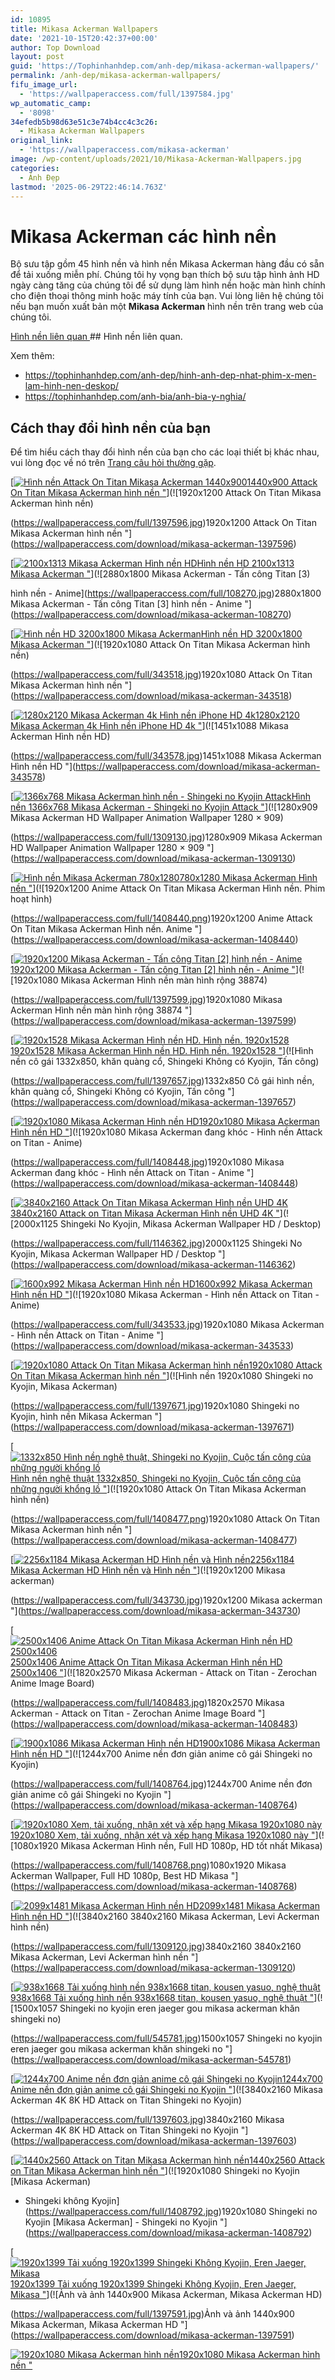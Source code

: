 ```yaml
---
id: 10895
title: Mikasa Ackerman Wallpapers
date: '2021-10-15T20:42:37+00:00'
author: Top Download
layout: post
guid: 'https://Tophinhanhdep.com/anh-dep/mikasa-ackerman-wallpapers/'
permalink: /anh-dep/mikasa-ackerman-wallpapers/
fifu_image_url:
  - 'https://wallpaperaccess.com/full/1397584.jpg'
wp_automatic_camp:
  - '8098'
34efedb5b98d63e51c3e74b4cc4c3c26:
  - Mikasa Ackerman Wallpapers
original_link:
  - 'https://wallpaperaccess.com/mikasa-ackerman'
image: /wp-content/uploads/2021/10/Mikasa-Ackerman-Wallpapers.jpg
categories:
  - Ảnh Đẹp
lastmod: '2025-06-29T22:46:14.763Z'
---
```

# Mikasa Ackerman các hình nền

Bộ sưu tập gồm 45 hình nền và hình nền Mikasa Ackerman hàng đầu có sẵn để tải xuống miễn phí. Chúng tôi hy vọng bạn thích bộ sưu tập hình ảnh HD ngày càng tăng của chúng tôi để sử dụng làm hình nền hoặc màn hình chính cho điện thoại thông minh hoặc máy tính của bạn. Vui lòng liên hệ chúng tôi nếu bạn muốn xuất bản một **Mikasa Ackerman** hình nền trên trang web của chúng tôi.

[Hình nền liên quan ](#related) ## Hình nền liên quan.

   
 Xem thêm:

   
- <https://tophinhanhdep.com/anh-dep/hinh-anh-dep-nhat-phim-x-men-lam-hinh-nen-deskop/>
- <https://tophinhanhdep.com/anh-bia/anh-bia-y-nghia/>

## Cách thay đổi hình nền của bạn

Để tìm hiểu cách thay đổi hình nền của bạn cho các loại thiết bị khác nhau, vui lòng đọc về nó trên [Trang câu hỏi thường gặp](https://tophinhanhdep.com/faq/).

  
[[![Hình nền Attack On Titan Mikasa Ackerman 1440x900](https://wallpaperaccess.com/full/1397584.jpg)1440x900 Attack On Titan Mikasa Ackerman hình nền "](https://wallpaperaccess.com/download/mikasa-ackerman-1397584)](![1920x1200 Attack On Titan Mikasa Ackerman hình nền)

(https://wallpaperaccess.com/full/1397596.jpg)1920x1200 Attack On Titan Mikasa Ackerman hình nền "](https://wallpaperaccess.com/download/mikasa-ackerman-1397596)

[[![2100x1313 Mikasa Ackerman Hình nền HD](https://wallpaperaccess.com/full/343522.jpg)Hình nền HD 2100x1313 Mikasa Ackerman "](https://wallpaperaccess.com/download/mikasa-ackerman-343522)](![2880x1800 Mikasa Ackerman - Tấn công Titan [3)

 hình nền - Anime](https://wallpaperaccess.com/full/108270.jpg)2880x1800 Mikasa Ackerman - Tấn công Titan \[3\] hình nền - Anime "](https://wallpaperaccess.com/download/mikasa-ackerman-108270)

[[![Hình nền HD 3200x1800 Mikasa Ackerman](https://wallpaperaccess.com/full/343523.jpg)Hình nền HD 3200x1800 Mikasa Ackerman "](https://wallpaperaccess.com/download/mikasa-ackerman-343523)](![1920x1080 Attack On Titan Mikasa Ackerman hình nền)

(https://wallpaperaccess.com/full/343518.jpg)1920x1080 Attack On Titan Mikasa Ackerman hình nền "](https://wallpaperaccess.com/download/mikasa-ackerman-343518)

[[![1280x2120 Mikasa Ackerman 4k Hình nền iPhone HD 4k](https://wallpaperaccess.com/full/1397589.jpg)1280x2120 Mikasa Ackerman 4k Hình nền iPhone HD 4k "](https://wallpaperaccess.com/download/mikasa-ackerman-1397589)](![1451x1088 Mikasa Ackerman Hình nền HD)

(https://wallpaperaccess.com/full/343578.jpg)1451x1088 Mikasa Ackerman Hình nền HD "](https://wallpaperaccess.com/download/mikasa-ackerman-343578)

[[![1366x768 Mikasa Ackerman hình nền - Shingeki no Kyojin Attack](https://wallpaperaccess.com/full/1408431.jpg)Hình nền 1366x768 Mikasa Ackerman - Shingeki no Kyojin Attack "](https://wallpaperaccess.com/download/mikasa-ackerman-1408431)](![1280x909 Mikasa Ackerman HD Wallpaper Animation Wallpaper 1280 × 909)

(https://wallpaperaccess.com/full/1309130.jpg)1280x909 Mikasa Ackerman HD Wallpaper Animation Wallpaper 1280 × 909 "](https://wallpaperaccess.com/download/mikasa-ackerman-1309130)

[[![Hình nền Mikasa Ackerman 780x1280](https://wallpaperaccess.com/full/1408437.jpg)780x1280 Mikasa Ackerman Hình nền "](https://wallpaperaccess.com/download/mikasa-ackerman-1408437)](![1920x1200 Anime Attack On Titan Mikasa Ackerman Hình nền.  Phim hoạt hình)

(https://wallpaperaccess.com/full/1408440.png)1920x1200 Anime Attack On Titan Mikasa Ackerman Hình nền. Anime "](https://wallpaperaccess.com/download/mikasa-ackerman-1408440)

[[![1920x1200 Mikasa Ackerman - Tấn công Titan [2] hình nền - Anime](https://wallpaperaccess.com/full/343548.jpg)1920x1200 Mikasa Ackerman - Tấn công Titan \[2\] hình nền - Anime "](https://wallpaperaccess.com/download/mikasa-ackerman-343548)](![1920x1080 Mikasa Ackerman Hình nền màn hình rộng 38874)

(https://wallpaperaccess.com/full/1397599.jpg)1920x1080 Mikasa Ackerman Hình nền màn hình rộng 38874 "](https://wallpaperaccess.com/download/mikasa-ackerman-1397599)

[[![1920x1528 Mikasa Ackerman Hình nền HD.  Hình nền.  1920x1528](https://wallpaperaccess.com/full/1408444.jpg)1920x1528 Mikasa Ackerman Hình nền HD. Hình nền. 1920x1528 "](https://wallpaperaccess.com/download/mikasa-ackerman-1408444)](![Hình nền cô gái 1332x850, khăn quàng cổ, Shingeki Không có Kyojin, Tấn công)

(https://wallpaperaccess.com/full/1397657.jpg)1332x850 Cô gái hình nền, khăn quàng cổ, Shingeki Không có Kyojin, Tấn công "](https://wallpaperaccess.com/download/mikasa-ackerman-1397657)

[[![1920x1080 Mikasa Ackerman Hình nền HD](https://wallpaperaccess.com/full/343526.jpg)1920x1080 Mikasa Ackerman Hình nền HD "](https://wallpaperaccess.com/download/mikasa-ackerman-343526)](![1920x1080 Mikasa Ackerman đang khóc - Hình nền Attack on Titan - Anime)

(https://wallpaperaccess.com/full/1408448.jpg)1920x1080 Mikasa Ackerman đang khóc - Hình nền Attack on Titan - Anime "](https://wallpaperaccess.com/download/mikasa-ackerman-1408448)

[[![3840x2160 Attack On Titan Mikasa Ackerman Hình nền UHD 4K](https://wallpaperaccess.com/full/1397595.jpg)3840x2160 Attack on Titan Mikasa Ackerman Hình nền UHD 4K "](https://wallpaperaccess.com/download/mikasa-ackerman-1397595)](![2000x1125 Shingeki No Kyojin, Mikasa Ackerman Wallpaper HD / Desktop)

(https://wallpaperaccess.com/full/1146362.jpg)2000x1125 Shingeki No Kyojin, Mikasa Ackerman Wallpaper HD / Desktop "](https://wallpaperaccess.com/download/mikasa-ackerman-1146362)

[[![1600x992 Mikasa Ackerman Hình nền HD](https://wallpaperaccess.com/full/149517.jpg)1600x992 Mikasa Ackerman Hình nền HD "](https://wallpaperaccess.com/download/mikasa-ackerman-149517)](![1920x1080 Mikasa Ackerman - Hình nền Attack on Titan - Anime)

(https://wallpaperaccess.com/full/343533.jpg)1920x1080 Mikasa Ackerman - Hình nền Attack on Titan - Anime "](https://wallpaperaccess.com/download/mikasa-ackerman-343533)

[[![1920x1080 Attack On Titan Mikasa Ackerman hình nền](https://wallpaperaccess.com/full/343527.jpg)1920x1080 Attack On Titan Mikasa Ackerman hình nền "](https://wallpaperaccess.com/download/mikasa-ackerman-343527)](![Hình nền 1920x1080 Shingeki no Kyojin, Mikasa Ackerman)

(https://wallpaperaccess.com/full/1397671.jpg)1920x1080 Shingeki no Kyojin, hình nền Mikasa Ackerman "](https://wallpaperaccess.com/download/mikasa-ackerman-1397671)

[[![1332x850 Hình nền nghệ thuật, Shingeki no Kyojin, Cuộc tấn công của những người khổng lồ](https://wallpaperaccess.com/full/1408471.jpg)Hình nền nghệ thuật 1332x850, Shingeki no Kyojin, Cuộc tấn công của những người khổng lồ "](https://wallpaperaccess.com/download/mikasa-ackerman-1408471)](![1920x1080 Attack On Titan Mikasa Ackerman hình nền)

(https://wallpaperaccess.com/full/1408477.png)1920x1080 Attack On Titan Mikasa Ackerman hình nền "](https://wallpaperaccess.com/download/mikasa-ackerman-1408477)

[[![2256x1184 Mikasa Ackerman HD Hình nền và Hình nền](https://wallpaperaccess.com/full/343517.jpg)2256x1184 Mikasa Ackerman HD Hình nền và Hình nền "](https://wallpaperaccess.com/download/mikasa-ackerman-343517)](![1920x1200 Mikasa ackerman)

(https://wallpaperaccess.com/full/343730.jpg)1920x1200 Mikasa ackerman "](https://wallpaperaccess.com/download/mikasa-ackerman-343730)

[[![2500x1406 Anime Attack On Titan Mikasa Ackerman Hình nền HD 2500x1406](https://wallpaperaccess.com/full/1408479.jpg)2500x1406 Anime Attack On Titan Mikasa Ackerman Hình nền HD 2500x1406 "](https://wallpaperaccess.com/download/mikasa-ackerman-1408479)](![1820x2570 Mikasa Ackerman - Attack on Titan - Zerochan Anime Image Board)

(https://wallpaperaccess.com/full/1408483.jpg)1820x2570 Mikasa Ackerman - Attack on Titan - Zerochan Anime Image Board "](https://wallpaperaccess.com/download/mikasa-ackerman-1408483)

[[![1900x1086 Mikasa Ackerman Hình nền HD](https://wallpaperaccess.com/full/108249.jpg)1900x1086 Mikasa Ackerman Hình nền HD "](https://wallpaperaccess.com/download/mikasa-ackerman-108249)](![1244x700 Anime nền đơn giản anime cô gái Shingeki no Kyojin)

(https://wallpaperaccess.com/full/1408764.jpg)1244x700 Anime nền đơn giản anime cô gái Shingeki no Kyojin "](https://wallpaperaccess.com/download/mikasa-ackerman-1408764)

[[![1920x1080 Xem, tải xuống, nhận xét và xếp hạng Mikasa 1920x1080 này](https://wallpaperaccess.com/full/1397636.png)1920x1080 Xem, tải xuống, nhận xét và xếp hạng Mikasa 1920x1080 này "](https://wallpaperaccess.com/download/mikasa-ackerman-1397636)](![1080x1920 Mikasa Ackerman Hình nền, Full HD 1080p, HD tốt nhất Mikasa)

(https://wallpaperaccess.com/full/1408768.png)1080x1920 Mikasa Ackerman Wallpaper, Full HD 1080p, Best HD Mikasa "](https://wallpaperaccess.com/download/mikasa-ackerman-1408768)

[[![2099x1481 Mikasa Ackerman Hình nền HD](https://wallpaperaccess.com/full/343547.jpg)2099x1481 Mikasa Ackerman Hình nền HD "](https://wallpaperaccess.com/download/mikasa-ackerman-343547)](![3840x2160 3840x2160 Mikasa Ackerman, Levi Ackerman hình nền)

(https://wallpaperaccess.com/full/1309120.jpg)3840x2160 3840x2160 Mikasa Ackerman, Levi Ackerman hình nền "](https://wallpaperaccess.com/download/mikasa-ackerman-1309120)

[[![938x1668 Tải xuống hình nền 938x1668 titan, kousen yasuo, nghệ thuật](https://wallpaperaccess.com/full/1408783.jpg) 938x1668 Tải xuống hình nền 938x1668 titan, kousen yasuo, nghệ thuật "](https://wallpaperaccess.com/download/mikasa-ackerman-1408783)](![1500x1057 Shingeki no kyojin eren jaeger gou mikasa ackerman khăn shingeki no)

(https://wallpaperaccess.com/full/545781.jpg)1500x1057 Shingeki no kyojin eren jaeger gou mikasa ackerman khăn shingeki no "](https://wallpaperaccess.com/download/mikasa-ackerman-545781)

[[![1244x700 Anime nền đơn giản anime cô gái Shingeki no Kyojin](https://wallpaperaccess.com/full/1408788.jpg)1244x700 Anime nền đơn giản anime cô gái Shingeki no Kyojin "](https://wallpaperaccess.com/download/mikasa-ackerman-1408788)](![3840x2160 Mikasa Ackerman 4K 8K HD Attack on Titan Shingeki no Kyojin)

(https://wallpaperaccess.com/full/1397603.jpg)3840x2160 Mikasa Ackerman 4K 8K HD Attack on Titan Shingeki no Kyojin "](https://wallpaperaccess.com/download/mikasa-ackerman-1397603)

[[![1440x2560 Attack on Titan Mikasa Ackerman hình nền](https://wallpaperaccess.com/full/1408790.jpg)1440x2560 Attack on Titan Mikasa Ackerman hình nền "](https://wallpaperaccess.com/download/mikasa-ackerman-1408790)](![1920x1080 Shingeki no Kyojin [Mikasa Ackerman)

 - Shingeki không Kyojin](https://wallpaperaccess.com/full/1408792.jpg)1920x1080 Shingeki no Kyojin \[Mikasa Ackerman\] - Shingeki no Kyojin "](https://wallpaperaccess.com/download/mikasa-ackerman-1408792)

[[![1920x1399 Tải xuống 1920x1399 Shingeki Không Kyojin, Eren Jaeger, Mikasa](https://wallpaperaccess.com/full/1408796.jpg)1920x1399 Tải xuống 1920x1399 Shingeki Không Kyojin, Eren Jaeger, Mikasa "](https://wallpaperaccess.com/download/mikasa-ackerman-1408796)](![Ảnh và ảnh 1440x900 Mikasa Ackerman, Mikasa Ackerman HD)

(https://wallpaperaccess.com/full/1397591.jpg)Ảnh và ảnh 1440x900 Mikasa Ackerman, Mikasa Ackerman HD "](https://wallpaperaccess.com/download/mikasa-ackerman-1397591)

[![1920x1080 Mikasa Ackerman hình nền](https://wallpaperaccess.com/full/1408814.jpg)1920x1080 Mikasa Ackerman hình nền "](https://wallpaperaccess.com/download/mikasa-ackerman-1408814)
